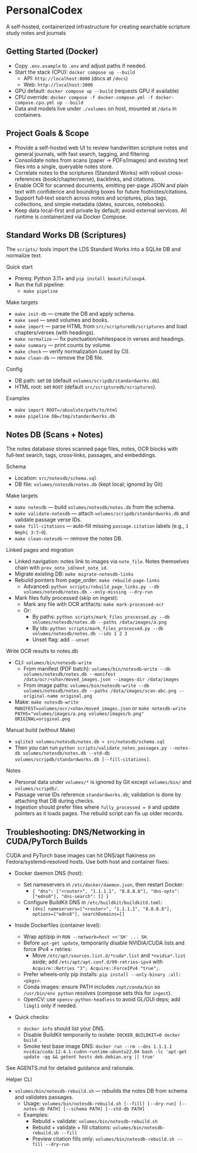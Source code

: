 # PersonalCodex
A self-hosted, containerized infrastructure for creating searchable scripture study notes and journals

## Getting Started (Docker)
- Copy `.env.example` to `.env` and adjust paths if needed.
- Start the stack (CPU): `docker compose up --build`
  - API: `http://localhost:8000` (docs at `/docs`)
  - Web: `http://localhost:3000`
- GPU default: `docker compose up --build` (requests GPU if available)
- CPU override: `docker compose -f docker-compose.yml -f docker-compose.cpu.yml up --build`
- Data and models live under `./volumes` on host, mounted at `/data` in containers.

## Project Goals & Scope
- Provide a self-hosted web UI to review handwritten scripture notes and general journals, with fast search, tagging, and filtering.
- Consolidate notes from scans (paper → PDFs/images) and existing text files into a single, queryable notes store.
- Correlate notes to the scriptures (Standard Works) with robust cross-references (book/chapter/verse), backlinks, and citations.
- Enable OCR for scanned documents, emitting per-page JSON and plain text with confidence and bounding boxes for future footnotes/citations.
- Support full‑text search across notes and scriptures, plus tags, collections, and simple metadata (dates, sources, notebooks).
- Keep data local-first and private by default; avoid external services. All runtime is containerized via Docker Compose.

## Standard Works DB (Scriptures)

The `scripts/` tools import the LDS Standard Works into a SQLite DB and normalize text.

Quick start
- Prereq: Python 3.11+ and `pip install beautifulsoup4`.
- Run the full pipeline:
  - `make pipeline`

Make targets
- `make init-db` — create the DB and apply schema.
- `make seed` — seed volumes and books.
- `make import` — parse HTML from `src/scripturedb/scriptures` and load chapters/verses (with headings).
- `make normalize` — fix punctuation/whitespace in verses and headings.
- `make summary` — print counts by volume.
- `make check` — verify normalization (used by CI).
- `make clean-db` — remove the DB file.

Config
- DB path: set `DB` (default `volumes/scripdb/standardworks.db`).
- HTML root: set `ROOT` (default `src/scripturedb/scriptures`).

Examples
- `make import ROOT=/absolute/path/to/html`
- `make pipeline DB=/tmp/standardworks.db`

## Notes DB (Scans + Notes)

The notes database stores scanned page files, notes, OCR blocks with full‑text search, tags, cross‑links, passages, and embeddings.

Schema
- Location: `src/notesdb/schema.sql`
- DB file: `volumes/notesdb/notes.db` (kept local; ignored by Git)

Make targets
- `make notesdb` — build `volumes/notesdb/notes.db` from the schema.
- `make validate-notesdb` — attach `volumes/scripdb/standardworks.db` and validate passage verse IDs.
- `make fill-citations` — auto‑fill missing `passage.citation` labels (e.g., `1 Nephi 3:7–9`).
- `make clean-notesdb` — remove the notes DB.

Linked pages and migration
- Linked navigation: notes link to images via `note_file`. Notes themselves chain with `prev_note_id`/`next_note_id`.
- Migrate existing DB: `make migrate-notesdb-links`
- Rebuild pointers from page_order: `make rebuild-page-links`
  - Advanced: `python scripts/rebuild_page_links.py --db volumes/notesdb/notes.db --only-missing --dry-run`
- Mark files fully processed (skip on ingest):
  - Mark any file with OCR artifacts: `make mark-processed-ocr`
  - Or:
    - By paths: `python scripts/mark_files_processed.py --db volumes/notesdb/notes.db --paths /data/images/a.png`
    - By ids: `python scripts/mark_files_processed.py --db volumes/notesdb/notes.db --ids 1 2 3`
    - Unset flag: add `--unset`

Write OCR results to notes.db
- CLI: `volumes/bin/notesdb-write`
  - From manifest (PDF batch): `volumes/bin/notesdb-write --db volumes/notesdb/notes.db --manifest /data/ocr/<sha>/moved_images.json --images-dir /data/images`
  - From image paths: `volumes/bin/notesdb-write --db volumes/notesdb/notes.db --paths /data/images/scan-abc.png --original-name original.png`
- Make: `make notesdb-write MANIFEST=volumes/ocr/<sha>/moved_images.json` or `make notesdb-write PATHS="volumes/images/a.png volumes/images/b.png" ORIGINAL=original.png`

Manual build (without Make)
- `sqlite3 volumes/notesdb/notes.db < src/notesdb/schema.sql`
- Then you can run `python scripts/validate_notes_passages.py --notes-db volumes/notesdb/notes.db --std-db volumes/scripdb/standardworks.db [--fill-citations]`.

Notes
- Personal data under `volumes/*` is ignored by Git except `volumes/bin/` and `volumes/scripdb/`.
- Passage verse IDs reference `standardworks.db`; validation is done by attaching that DB during checks.
 - Ingestion should prefer files where `fully_processed = 0` and update pointers as it loads pages. The rebuild script can fix up older records.

## Troubleshooting: DNS/Networking in CUDA/PyTorch Builds

CUDA and PyTorch base images can hit DNS/apt flakiness on Fedora/systemd‑resolved hosts. Use both host and container fixes:

- Docker daemon DNS (host):
  - Set nameservers in `/etc/docker/daemon.json`, then restart Docker:
    - `{ "dns": ["<router>", "1.1.1.1", "8.8.8.8"], "dns-opts": ["edns0"], "dns-search": [] }`
  - Configure BuildKit DNS in `/etc/buildkit/buildkitd.toml`:
    - `[dns] nameservers=["<router>", "1.1.1.1", "8.8.8.8"], options=["edns0"], searchDomains=[]`

- Inside Dockerfiles (container level):
  - Wrap apt/pip in `RUN --network=host <<'SH' ... SH`.
  - Before `apt-get update`, temporarily disable NVIDIA/CUDA lists and force IPv4 + retries:
    - Move `/etc/apt/sources.list.d/*cuda*.list` and `*nvidia*.list` aside; add `/etc/apt/apt.conf.d/99-retries-ipv4` with `Acquire::Retries "3"; Acquire::ForceIPv4 "true";`.
  - Prefer wheels‑only pip installs: `pip install --only-binary :all: <pkgs>`.
  - Conda images: ensure PATH includes `/opt/conda/bin` so `/usr/bin/env python` resolves (compose sets this for `ingest`).
  - OpenCV: use `opencv-python-headless` to avoid GL/GUI deps; add `libgl1` only if needed.

- Quick checks:
  - `docker info` should list your DNS.
  - Disable BuildKit temporarily to isolate: `DOCKER_BUILDKIT=0 docker build .`
  - Smoke test base image DNS: `docker run --rm --dns 1.1.1.1 nvidia/cuda:12.4.1-cudnn-runtime-ubuntu22.04 bash -lc 'apt-get update -qq && getent hosts deb.debian.org || true'`

See AGENTS.md for detailed guidance and rationale.

Helper CLI
- `volumes/bin/notesdb-rebuild.sh` — rebuilds the notes DB from schema and validates passages.
  - Usage: `volumes/bin/notesdb-rebuild.sh [--fill] [--dry-run] [--notes-db PATH] [--schema PATH] [--std-db PATH]`
  - Examples:
    - Rebuild + validate: `volumes/bin/notesdb-rebuild.sh`
    - Rebuild + validate + fill citations: `volumes/bin/notesdb-rebuild.sh --fill`
    - Preview citation fills only: `volumes/bin/notesdb-rebuild.sh --fill --dry-run`
